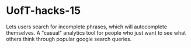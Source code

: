 # UofT-hacks-15
Lets users search for incomplete phrases, which will autocomplete themselves. A "casual" analytics tool for people who just want to see what others think through popular google search queries. 
